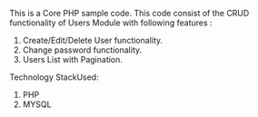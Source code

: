 This is a Core PHP sample code. This code consist of the CRUD functionality of Users Module with following features :

1. Create/Edit/Delete User functionality.
2. Change password  functionality.
3. Users List with Pagination. 


Technology StackUsed:
1. PHP
2. MYSQL
